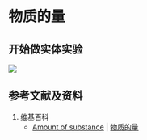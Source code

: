# 物质的量

## 开始做实体实验

![](/images/实验中需要的多种工具/测量出7个基本单位的数量/物质的量/1a1.jpg)

## 参考文献及资料

1. 维基百科
	- [Amount of substance](https://en.wikipedia.org/wiki/Amount_of_substance) | [物质的量](https://zh.wikipedia.org/wiki/%E7%89%A9%E8%B4%A8%E7%9A%84%E9%87%8F)
